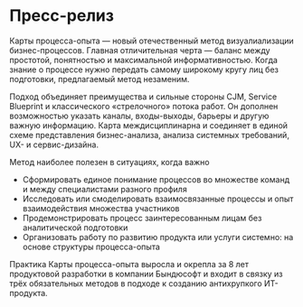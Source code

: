 # Пресс-релиз

Карты процесса-опыта — новый отечественный метод визуалиализации бизнес-процессов. Главная отличительная черта — баланс между простотой, понятностью и максимальной информативностью. Когда знание о процессе нужно передать самому широкому кругу лиц без подготовки, предлагаемый метод незаменим.

Подход объединяет преимущества и сильные стороны CJM, Service Blueprint и классического «стрелочного» потока работ. Он дополнен возможностью указать каналы, входы-выходы, барьеры и другую важную информацию. Карта междисциплинарна и соединяет в единой схеме представления бизнес-анализа, анализа системных требований, UX- и сервис-дизайна.&#x20;

Метод наиболее полезен в ситуациях, когда важно

* Сформировать единое понимание процессов во множестве команд и между специалистами разного профиля
* Исследовать или смоделировать взаимосвязанные процессы и опыт взаимодействия множества участников
* Продемонстрировать процесс заинтересованным лицам без аналитической подготовки
* Организовать работу по развитию продукта или услуги системно: на основе структуры процесса-опыта

Практика Карты процесса-опыта выросла и окрепла за 8 лет продуктовой разработки в компании Бындюсофт и входит в связку из трёх обязательных методов в подходе к созданию антихрупкого ИТ-продукта.
